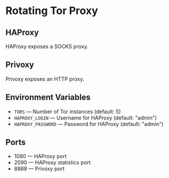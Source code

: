 # Rotating Tor Proxy

## HAProxy

HAProxy exposes a SOCKS proxy.

## Privoxy

Privoxy exposes an HTTP proxy.
## Environment Variables

- `TORS` — Number of Tor instances (default: 5)
- `HAPROXY_LOGIN` — Username for HAProxy (default: "admin")
- `HAPROXY_PASSWORD` — Password for HAProxy (default: "admin")

## Ports

- 1080 — HAProxy port
- 2090 — HAProxy statistics port
- 8888 — Privoxy port
